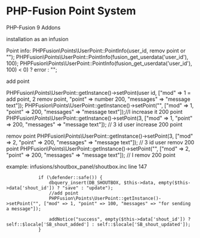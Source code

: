 # PHP-Fusion Point System
PHP-Fusion 9 Addons

installation as an infusion

Point info:
 PHPFusion\Points\UserPoint::PointInfo(user_id, remov point or "");
 PHPFusion\Points\UserPoint::PointInfo(fusion_get_userdata('user_id'), 100);
 PHPFusion\Points\UserPoint::PointInfo(fusion_get_userdata('user_id'), 100) < 0) ? error : "";


add point

 PHPFusion\Points\UserPoint::getInstance()->setPoint(user id, ["mod" => 1 = add point, 2 remov point, "point" => number 200, "messages" => "message text"]);
 PHPFusion\Points\UserPoint::getInstance()->setPoint("", ["mod" => 1, "point" => 200, "messages" => "message text"]);//I increase it 200 point
 PHPFusion\Points\UserPoint::getInstance()->setPoint(3, ["mod" => 1, "point" => 200, "messages" => "message text"]); // 3 id user increase 200 point

remov point
 PHPFusion\Points\UserPoint::getInstance()->setPoint(3, ["mod" => 2, "point" => 200, "messages" => "message text"]); // 3 id user remov 200 point
 PHPFusion\Points\UserPoint::getInstance()->setPoint("", ["mod" => 2, "point" => 200, "messages" => "message text"]); // I remov 200 point

example:
infusions/shoutbox_panel/shoutbox.inc
 line 147

                if (\defender::safe()) {
                    dbquery_insert(DB_SHOUTBOX, $this->data, empty($this->data['shout_id']) ? "save" : "update");
                    //add point
                    PHPFusion\Points\UserPoint::getInstance()->setPoint("", ["mod" => 1, "point" => 100, "messages" => "for sending a message"]);

                    addNotice("success", empty($this->data['shout_id']) ? self::$locale['SB_shout_added'] : self::$locale['SB_shout_updated']);
                }

